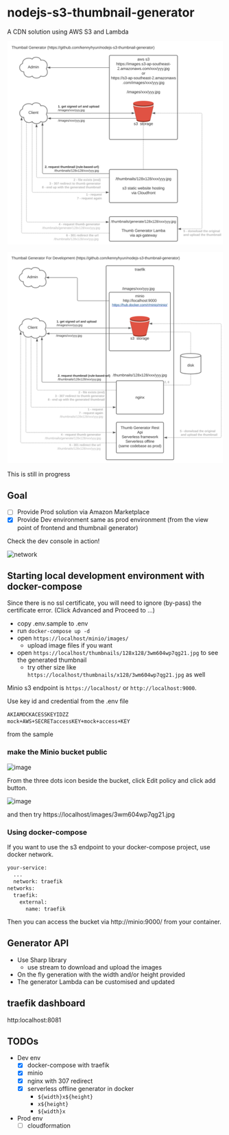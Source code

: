 # nodejs-s3-thumbnail-generator

A CDN solution using AWS S3 and Lambda

![prod system](https://raw.githubusercontent.com/kennyhyun/nodejs-s3-thumbnail-generator/main/AWS%20thumbnail%20CDN%20solution%20-%20aws%20infra%20for%20thumbnails.svg)

![dev system](https://raw.githubusercontent.com/kennyhyun/nodejs-s3-thumbnail-generator/main/AWS%20thumbnail%20CDN%20solution%20-%20dev%20env%20for%20aws.svg)

This is still in progress

## Goal

- [ ] Provide Prod solution via Amazon Marketplace
- [x] Provide Dev environment same as prod environment (from the view point of frontend and thumbnail generator)

Check the dev console in action!

![network](https://user-images.githubusercontent.com/5399854/100533417-24bfea00-3258-11eb-85f7-c9b85288f507.png)

## Starting local development environment with docker-compose

Since there is no ssl certificate, you will need to ignore (by-pass) the certificate error. (Click Advanced and Proceed to ...)

- copy .env.sample to .env
- run `docker-compose up -d`
- open `https://localhost/minio/images/`
  - upload image files if you want
- open `https://localhost/thumbnails/128x128/3wm604wp7qg21.jpg` to see the generated thumbnail
  - try other size like `https://localhost/thumbnails/x128/3wm604wp7qg21.jpg` as well

Minio s3 endpoint is `https://localhost/` or `http://localhost:9000`.

Use key id and credential from the .env file

```
AKIAMOCKACESSKEYIDZZ
mock+AWS+SECRETaccessKEY+mock+access+KEY
```
from the sample

### make the Minio bucket public

![image](https://user-images.githubusercontent.com/5399854/100536479-fb618700-3274-11eb-9616-496740bcdd69.png)

From the three dots icon beside the bucket, click Edit policy and click add button.

![image](https://user-images.githubusercontent.com/5399854/100537258-ef78c380-327a-11eb-9850-7da190467fba.png)

and then try https://localhost/images/3wm604wp7qg21.jpg


### Using docker-compose

If you want to use the s3 endpoint to your docker-compose project, use docker network.

```
your-service:
  ...
  network: traefik
networks:
  traefik:
    external:
      name: traefik
```

Then you can access the bucket via http://minio:9000/ from your container.

## Generator API

- Use Sharp library
  - use stream to download and upload the images
- On the fly generation with the width and/or height provided
- The generator Lambda can be customised and updated

## traefik dashboard

http:localhost:8081

## TODOs

- Dev env
  - [x] docker-compose with traefik
  - [x] minio
  - [x] nginx with 307 redirect
  - [x] serverless offline generator in docker
    - `${width}x${height}`
    - `x${height}`
    - `${width}x`
- Prod env
  - [ ] cloudformation
